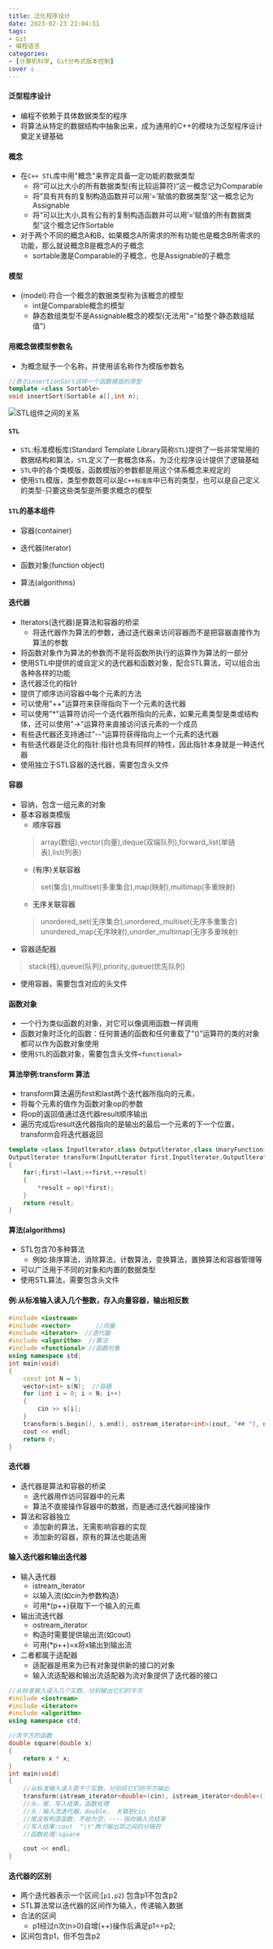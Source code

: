 ```yaml
---
title: 泛化程序设计
date: 2023-02-23 22:04:51
tags:
- Git
- 编程语言
categories:
- [计算机科学, Git分布式版本控制]
cover :
---
```

#### 泛型程序设计

* 编程不依赖于具体数据类型的程序
* 将算法从特定的数据结构中抽象出来，成为通用的C++的模块为泛型程序设计奠定关键基础
#### 概念
* 在`C++ STL`库中用\"概念"来界定具备一定功能的数据类型
	* 将“可以比大小的所有数据类型\(有比较运算符)“这一概念记为Comparable
	* 将”具有共有的复制构造函数并可以用‘=’赋值的数据类型“这一概念记为Assignable
	* 将“可以比大小,具有公有的复制构造函数并可以用’=‘赋值的所有数据类型”这个概念记作Sortable
* 对于两个不同的概念A和B，如果概念A所需求的所有功能也是概念B所需求的功能，那么就说概念B是概念A的子概念
	* sortable激是Comparable的子概念，也是Assignable的子概念
#### 模型
* (model):符合一个概念的数据类型称为该概念的模型
	* int是Comparable概念的模型
	* 静态数组类型不是Assignable概念的模型(无法用"="给整个静态数组赋值")
#### 用概念做模型参数名

* 为概念赋予一个名称，并使用该名称作为模版参数名
```C++
//表示insertionSort这样一个函数模版的原型
template <class Sortable>
void insertSort(Sortable a[],int n);
```
![STL组件之间的关系](https://mmbiz.qpic.cn/mmbiz_png/ORog4TEnkbu9gl5iaXpZfp2frL7XicianeJicK9Nz6uMGxGSxUcoLpRlEfENRibf3S2jFia1qA04ORlHquAl1z3JEXCQ/0?wx_fmt=png "STL组件之间的关系")

#### `STL`

* `STL`:标准模板库(Standard Template Library简称`STL`)提供了一些非常常用的数据结构和算法，`STL`定义了一套概念体系，为泛化程序设计提供了逻辑基础
* `STL`中的各个类模版，函数模版的参数都是用这个体系概念来规定的
* 使用`STL`模版，类型参数既可以是`C++标准库`中已有的类型，也可以是自己定义的类型-只要这些类型是所要求概念的模型

#### `STL`的基本组件

* 容器(container)
* 迭代器(iterator)

* 函数对象(function object)
* 算法(algorithms)
#### 迭代器
* Iterators(迭代器)是算法和容器的桥梁
	* 将迭代器作为算法的参数，通过迭代器来访问容器而不是把容器直接作为算法的参数
* 将函数对象作为算法的参数而不是将函数所执行的运算作为算法的一部分
* 使用STL中提供的或自定义的迭代器和函数对象，配合STL算法，可以组合出各种各样的功能
* 迭代器泛化的指针
* 提供了顺序访问容器中每个元素的方法
* 可以使用"++"运算符来获得指向下一个元素的迭代器
* 可以使用\"\*"运算符访问一个迭代器所指向的元素，如果元素类型是类或结构体，还可以使用\"->"运算符来直接访问该元素的一个成员
* 有些迭代器还支持通过"--"运算符获得指向上一个元素的迭代器
* 有些迭代器是泛化的指针:指针也具有同样的特性，因此指针本身就是一种迭代器
* 使用独立于STL容器的迭代器，需要包含头文件<iterator>
#### 容器
* 容纳，包含一组元素的对象
* 基本容器类模版
	* 顺序容器
	> array(数组),vector(向量),deque(双端队列),forward_list(单链表),list(列表)
	* \(有序)关联容器
	> set(集合),multiset(多重集合),map(映射),multimap(多重映射)
	* 无序关联容器
	> unordered_set(无序集合),unordered_multiset(无序多重集合)
	> unordered_map(无序映射),unorder_multimap(无序多重映射)
* 容器适配器
> stack(栈),queue(队列),priority_queue(优先队列)
* 使用容器，需要包含对应的头文件
#### 函数对象
* 一个行为类似函数的对象，对它可以像调用函数一样调用
* 函数对象时泛化的函数：任何普通的函数和任何重载了“()”运算符的类的对象都可以作为函数对象使用
* 使用`STL`的函数对象，需要包含头文件`<functional>`

#### 算法举例:transform 算法

* transform算法遍历first和last两个迭代器所指向的元素，
* 将每个元素的值作为函数对象op的参数
* 将op的返回值通过迭代器result顺序输出
* 遍历完成后result迭代器指向的是输出的最后一个元素的下一个位置，transform会将迭代器返回
```C++
template <class Inputlterator,class Outputlterator,class UnaryFunction>
Outputlterator transform(InputLterator first,Inputlterator,Outputlterator result,UnaryFunction op)
{
	for(;first!=last;++first,++result)
	{
		*result = op(*first);
	}
	return result;
}
```

#### 算法\(algorithms)
* STL包含70多种算法
	* 例如:排序算法，消除算法，计数算法，变换算法，置换算法和容器管理等
* 可以广泛用于不同的对象和内置的数据类型
* 使用STL算法，需要包含头文件<algorithm>
#### 例:从标准输入读入几个整数，存入向量容器，输出相反数
```C++
#include <iostream>
#include <vector>		//向量
#include <iterator>  //迭代器
#include <algorithm>  //算法
#include <functional> //函数对象
using namespace std;
int main(void)
{
	const int N = 5;
	vector<int> s(N);  //容器
	for (int i = 0; i < N; i++)
	{
		cin >> s[i];
	}
	transform(s.begin(), s.end(), ostream_iterator<int>(cout, "## "), negate<int>());  //算法，negate取相反数
	cout << endl;
	return 0;
}
```
#### 迭代器
* 迭代器是算法和容器的桥梁
	* 迭代器用作访问容器中的元素
	* 算法不直接操作容器中的数据，而是通过迭代器间接操作
* 算法和容器独立
	* 添加新的算法，无需影响容器的实现
	* 添加新的容器，原有的算法也能适用
#### 输入迭代器和输出迭代器
* 输入迭代器
	* istream_iterator<T>
	* 以输入流(如cin为参数构造)
	* 可用\*\(p++)获取下一个输入的元素
* 输出流迭代器
	* ostream_iterator<T>
	* 构造时需要提供输出流\(如cout)
	* 可用\(\*p++)=x将x输出到输出流
* 二者都属于适配器
	* 适配器是用来为已有对象提供新的接口的对象
	* 输入流适配器和输出流适配器为流对象提供了迭代器的接口
```C++
//从标准输入读入几个实数，分别输出它们的平方
#include <iostream>
#include <iterator>
#include <algorithm>
using namespace std;

//求平方的函数
double square(double x)
{
	return x * x;
}
int main(void)
{
	//从标准输入读入若干个实数，分别将它们的平方输出
	transform(istream_iterator<double>(cin), istream_iterator<double>(), ostream_iterator<double>(cout, "\t"), square);
	//头，尾，写入结果，函数处理
	//头：输入流迭代器，double， 关联到cin
	//尾没有构造函数，不给为空，----指向输入流结束
	//写入结果:cout  "\t"两个输出项之间的分隔符
	//函数处理:square

	cout << endl;
}
```
#### 迭代器的区别
* 两个迭代器表示一个区间:\[`p1,p2`\)  包含p1不包含p2
* STL算法常以迭代器的区间作为输入，传递输入数据
* 合法的区间
	* p1经过n次(n>0)自增(++)操作后满足p1==p2;
* 区间包含p1，但不包含p2





